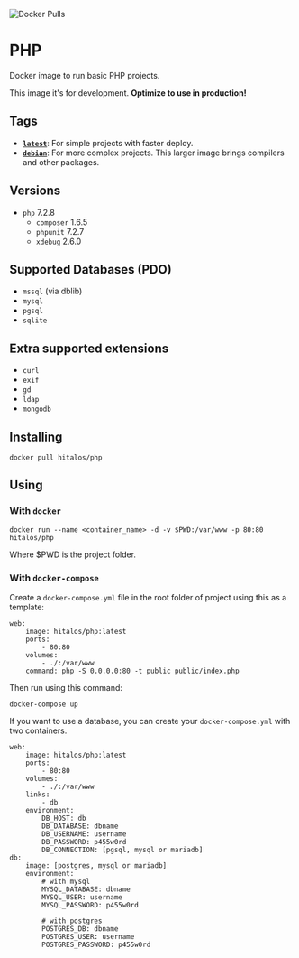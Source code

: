 ![Docker Pulls](https://img.shields.io/docker/pulls/hitalos/php.svg)

# PHP
Docker image to run basic PHP projects.

This image it's for development. **Optimize to use in production!**

## Tags
* [**`latest`**](https://github.com/hitalos/php/blob/master/Dockerfile): For simple projects with faster deploy.
* [**`debian`**](https://github.com/hitalos/php/blob/debian/Dockerfile): For more complex projects. This larger image brings compilers and other packages.

## Versions
* `php` 7.2.8
  * `composer` 1.6.5
  * `phpunit` 7.2.7
  * `xdebug` 2.6.0

## Supported Databases (**PDO**)
* `mssql` (via dblib)
* `mysql`
* `pgsql`
* `sqlite`

## Extra supported extensions
* `curl`
* `exif`
* `gd`
* `ldap`
* `mongodb`

## Installing
    docker pull hitalos/php

## Using

### With `docker`
    docker run --name <container_name> -d -v $PWD:/var/www -p 80:80 hitalos/php
Where $PWD is the project folder.

### With `docker-compose`

Create a `docker-compose.yml` file in the root folder of project using this as a template:
```
web:
    image: hitalos/php:latest
    ports:
        - 80:80
    volumes:
        - ./:/var/www
    command: php -S 0.0.0.0:80 -t public public/index.php
```

Then run using this command:

    docker-compose up


If you want to use a database, you can create your `docker-compose.yml` with two containers.
```
web:
    image: hitalos/php:latest
    ports:
        - 80:80
    volumes:
        - ./:/var/www
    links:
        - db
    environment:
        DB_HOST: db
        DB_DATABASE: dbname
        DB_USERNAME: username
        DB_PASSWORD: p455w0rd
        DB_CONNECTION: [pgsql, mysql or mariadb]
db:
    image: [postgres, mysql or mariadb]
    environment:
        # with mysql
        MYSQL_DATABASE: dbname
        MYSQL_USER: username
        MYSQL_PASSWORD: p455w0rd

        # with postgres
        POSTGRES_DB: dbname
        POSTGRES_USER: username
        POSTGRES_PASSWORD: p455w0rd
```
